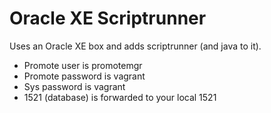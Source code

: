 # Oracle XE Scriptrunner
Uses an Oracle XE box and adds scriptrunner (and java to it).
* Promote user is promotemgr
* Promote password is vagrant
* Sys password is vagrant
* 1521 (database) is forwarded to your local 1521 

